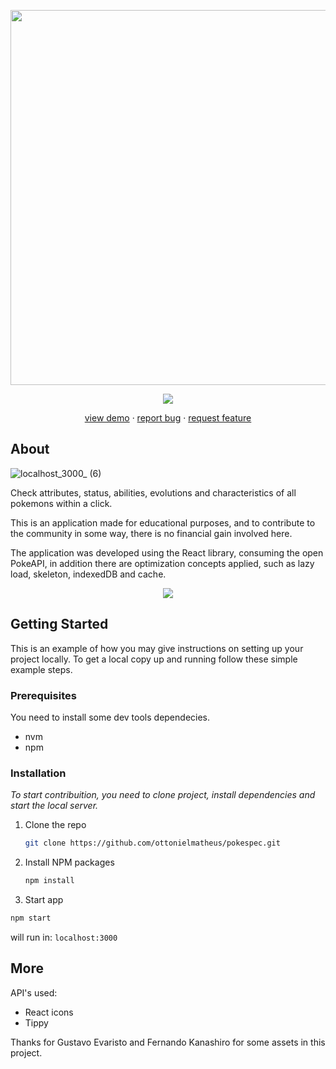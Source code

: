 <p align="center">
  <img width="600px" src="https://user-images.githubusercontent.com/37461352/184251117-aa28e4dd-8526-4dd1-8f53-fea2aa110274.png">
</p>

<p align="center">
  <img src="https://img.shields.io/badge/node-12.22.3-green?style=flat-square">
</p>

<p align="center">
  <a href="www.pokespec.com">view demo</a>
  ·
  <a href="https://github.com/ottonielmatheus/pokespec/issues">report bug</a>
  ·
  <a href="https://github.com/ottonielmatheus/pokespec/issues">request feature</a>
</p>

## About

![localhost_3000_ (6)](https://user-images.githubusercontent.com/37461352/184262914-77e50b54-e891-4b70-86a0-3e21fe20c41a.png)

Check attributes, status, abilities, evolutions and characteristics of all pokemons within a click.

This is an application made for educational purposes, and to contribute to the community in some way, there is no financial gain involved here.

The application was developed using the React library, consuming the open PokeAPI, in addition there are optimization concepts applied, such as lazy load, skeleton, indexedDB and cache.

<p align="center">
  <img src="https://img.shields.io/badge/-react-black?style=?style=for-the-badge&logo=react">
</p>

## Getting Started

This is an example of how you may give instructions on setting up your project locally.
To get a local copy up and running follow these simple example steps.

### Prerequisites

You need to install some dev tools dependecies.
- nvm
- npm

### Installation

_To start contribuition, you need to clone project, install dependencies and start the local server._

1. Clone the repo
   ```sh
   git clone https://github.com/ottonielmatheus/pokespec.git
   ```
2. Install NPM packages
   ```sh
   npm install
   ```
3. Start app
```sh
npm start
```

will run in: `localhost:3000`

## More

API's used:
  - React icons
  - Tippy
  
Thanks for Gustavo Evaristo and Fernando Kanashiro for some assets in this project.
